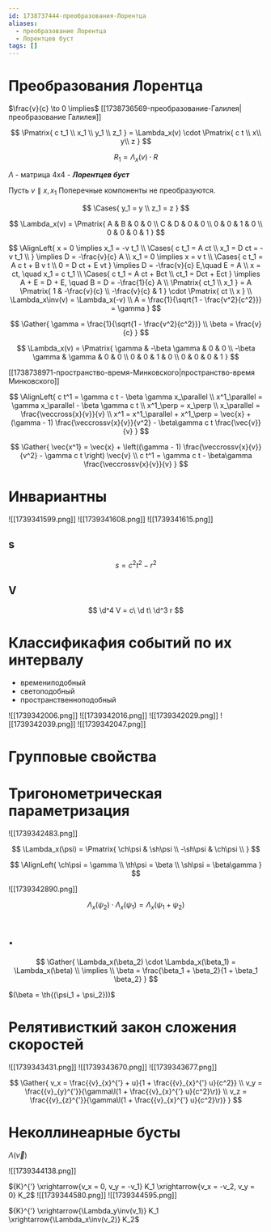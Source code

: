 ```yaml
---
id: 1738737444-преобразования-Лорентца
aliases:
  - преобразование Лорентца
  - Лорентцев буст
tags: []
---
```

# Преобразования Лорентца

$\frac{v}{c} \to 0 \implies$ [[1738736569-преобразование-Галилея|преобразование Галилея]]

$$
\Pmatrix{
c t_1 \\
x_1 \\
y_1 \\
z_1
} = \Lambda_x(v) \cdot \Pmatrix{
c t \\
x\\
y\\
z
}
$$

$$
R_1 = \Lambda_x(v) \cdot R
$$

$\Lambda$ - матрица 4x4 - **_Лорентцев буст_**

Пусть $v \parallel x, x_1$
Поперечные компоненты не преобразуются.

$$
\Cases{
y_1 = y \\
z_1 = z
}
$$

$$
\Lambda_x(v) = \Pmatrix{
A & B & 0 & 0 \\
C & D & 0 & 0 \\
0 & 0 & 1 & 0 \\
0 & 0 & 0 & 1
}
$$

$$
\AlignLeft{
x = 0 \implies x_1 = -v t_1 \\
\Cases{
c t_1 = A ct \\
x_1 = D ct = -v t_1 \\
} \implies D = -\frac{v}{c} A \\
x_1 = 0 \implies x = v t \\
\Cases{
c t_1 = A c t + B v t \\
0 = D ct + E vt
} \implies
D = -\frac{v}{c} E,\quad E = A \\
x = ct, \quad x_1 = c t_1 \\
\Cases{
c t_1 = A ct + Bct \\
ct_1 = Dct + Ect
} \implies A + E = D + E, \quad B = D = -\frac{1}{c} A \\
\Pmatrix{
ct_1 \\
x_1
} = A \Pmatrix{
1 & -\frac{v}{c} \\
-\frac{v}{c} & 1
} \cdot \Pmatrix{
ct \\
x
} \\
\Lambda_x\inv(v) = \Lambda_x(-v) \\
A = \frac{1}{\sqrt{1 - \frac{v^2}{c^2}}} = \gamma
}
$$

$$
\Gather{
\gamma = \frac{1}{\sqrt{1 - \frac{v^2}{c^2}}} \\
\beta = \frac{v}{c}
}
$$

$$
\Lambda_x(v) = \Pmatrix{
\gamma & -\beta \gamma & 0 & 0 \\
-\beta \gamma & \gamma & 0 & 0 \\
0 & 0 & 1 & 0 \\
0 & 0 & 0 & 1
}
$$

[[1738738971-пространство-время-Минковского|пространство-время Минковского]]

$$
\AlignLeft{
c t^1 = \gamma c t - \beta \gamma x_\parallel \\
x^1_\parallel = \gamma x_\parallel - \beta \gamma c t \\
x^1_\perp = x_\perp \\
x_\parallel = \frac{\veccross{x}{v}}{v} \\
x^1 = x^1_\parallel + x^1_\perp =
\vec{x} + (\gamma - 1) \frac{\veccrossv{x}{v}}{v^2} - \beta\gamma c t \frac{\vec{v}}{v}
}
$$

$$
\Gather{
\vec{x^1} = \vec{x} + \left((\gamma - 1) \frac{\veccrossv{x}{v}}{v^2} - \gamma c t \right) \vec{v} \\
c t^1 = \gamma c t - \beta\gamma \frac{\veccrossv{x}{v}}{v}
}
$$

# Инвариантны

![[1739341599.png]]
![[1739341608.png]]
![[1739341615.png]]

## s

$$
s = c^2 t^2 - r^2
$$

## V

$$
\d^4 V = c\ \d t\ \d^3 r
$$

# Классификафия событий по их интервалу

- времениподобный
- светоподобный
- пространственноподобный

![[1739342006.png]]
![[1739342016.png]]
![[1739342029.png]]
![[1739342039.png]]
![[1739342047.png]]

# Групповые свойства

# Тригонометрическая параметризация

![[1739342483.png]]

$$
\Lambda_x(\psi) = \Pmatrix{
\ch\psi & \sh\psi \\
-\sh\psi & \ch\psi \\
}
$$

$$
\AlignLeft{
\ch\psi = \gamma \\
\th\psi = \beta \\
\sh\psi = \beta\gamma
}
$$

![[1739342890.png]]

$$
\Lambda_x(\psi_2) \cdot \Lambda_x(\psi_1) = \Lambda_x(\psi_1 + \psi_2)
$$

# .

$$
\Gather{
\Lambda_x(\beta_2) \cdot \Lambda_x(\beta_1) = \Lambda_x(\beta) \\
\implies \\
\beta = \frac{\beta_1 + \beta_2}{1 + \beta_1 \beta_2}
}
$$

$(\beta = \th{(\psi_1 + \psi_2}))$

# Релятивисткий закон сложения скоростей

![[1739343431.png]]
![[1739343670.png]]
![[1739343677.png]]

$$
\Gather{
v_x = \frac{{v}_{x}^{'} + u}{1 + \frac{{v}_{x}^{'} u}{c^2}} \\
v_y = \frac{{v}_{y}^{'}}{\gamma\l(1 + \frac{{v}_{x}^{'} u}{c^2}\r)} \\
v_z = \frac{{v}_{z}^{'}}{\gamma\l(1 + \frac{{v}_{x}^{'} u}{c^2}\r)}
}
$$

# Неколлинеарные бусты

$\Lambda(\vec{v})$

![[1739344138.png]]

${K}^{'} \xrightarrow{v_x = 0, v_y = -v_1} K_1 \xrightarrow{v_x = -v_2, v_y = 0} K_2$
![[1739344580.png]]
![[1739344595.png]]

${K}^{'} \xrightarrow{\Lambda_y\inv(v_1)} K_1 \xrightarrow{\Lambda_x\inv(v_2)} K_2$
